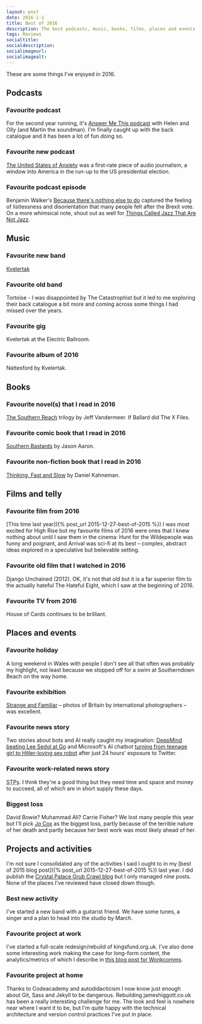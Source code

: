```yaml
---
layout: post
date: 2016-1-1
title: Best of 2016
description: The best podcasts, music, books, films, places and events of 2016. According to James Higgott.
tags: Reviews
socialtitle: 
socialdescription:
socialimageurl: 
socialimagealt: 
---
```


These are some things I’ve enjoyed in 2016.

## Podcasts

### Favourite podcast
For the second year running, it's [Answer Me This podcast](answermethispodcast.com) with Helen and Olly (and Martin the soundman). I'm finally caught up with the back catalogue and it has been a lot of fun doing so.

### Favourite new podcast
[The United States of Anxiety](http://www.wnyc.org/shows/anxiety) was a first-rate piece of audio journalism, a window into America in the run-up to the US presidential election.

### Favourite podcast episode
Benjamin Walker's [Because there's nothing else to do](https://toe.prx.org/2016/07/because-theres-nothing-else-to-do/) captured the feeling of listlessness and disorientation that many people felt after the Brexit vote. On a more whimsical note, shout out as well for [Things Called Jazz That Are Not Jazz](http://www.bbc.co.uk/programmes/b07q7lzc).

## Music

### Favourite new band
[Kvelertak](http://www.kvelertak.com/)

### Favourite old band
Tortoise - I was disappointed by The Catastrophist but it led to me exploring their back catalogue a bit more and coming across some things I had missed over the years.

### Favourite gig
Kvelertak at the Electric Ballroom.

### Favourite album of 2016
Nattesford by Kvelertak. 

## Books

### Favourite novel(s) that I read in 2016
[The Southern Reach](https://www.goodreads.com/series/112239-southern-reach) trilogy by Jeff Vandermeer. If Ballard did The X Files.

### Favourite comic book that I read in 2016
[Southern Bastards](https://www.goodreads.com/series/140991-southern-bastards) by Jason Aaron.

### Favourite non-fiction book that I read in 2016
[Thinking, Fast and Slow](https://www.goodreads.com/book/show/11468377-thinking-fast-and-slow) by Daniel Kahneman.

## Films and telly

### Favourite film from 2016
[This time last year]({% post_url 2015-12-27-best-of-2015 %}) I was most excited for High Rise but my favourite films of 2016 were ones that I knew nothing about until I saw them in the cinema: Hunt for the Wildepeople was funny and poignant, and Arrival was sci-fi at its best &ndash; complex, abstract ideas explored in a speculative but believable setting.

### Favourite old film that I watched in 2016
Django Unchained (2012). OK, it's not that old but it is a far superior film to the actually hateful The Hateful Eight, which I saw at the beginning of 2016.

### Favourite TV from 2016
House of Cards continues to be brilliant. 

## Places and events

### Favourite holiday
A long weekend in Wales with people I don't see all that often was probably my highlight, not least because we stopped off for a swim at Southerndown Beach on the way home.

### Favourite exhibition
[Strange and Familiar](https://www.barbican.org.uk/artgallery/event-detail.asp?ID=17922) &ndash; photos of Britain by international photographers &ndash; was excellent.

### Favourite news story
Two stories about bots and AI really caught my imagination: [DeepMind beating Lee Sedol at Go](http://insight.welovesalt.com/post/102da8p/is-twitter-just-a-platform-of-hate) and Microsoft's AI chatbot [turning from teenage girl to Hitler-loving sex robot](http://insight.welovesalt.com/post/102da8p/is-twitter-just-a-platform-of-hate) after just 24 hours' exposure to Twitter.

### Favourite work-related news story
<abbr title="Sustainability and Transformation Plans">STPs</abbr>. I think they're a good thing but they need time and space and money to succeed, all of which are in short supply these days.

### Biggest loss
David Bowie? Muhammad Ali? Carrie Fisher? We lost many people this year but I'll pick [Jo Cox](https://en.wikipedia.org/wiki/Jo_Cox) as the biggest loss, partly because of the terrible nature of her death and partly because her best work was most likely ahead of her.

## Projects and activities

I'm not sure I consolidated any of the activities I said I ought to in my [best of 2015 blog post]({% post_url 2015-12-27-best-of-2015 %}) last year. I did publish the [Crystal Palace Grub Crawl blog](https://crystalpalacegrubcrawl.com/) but I only managed nine posts. None of the places I've reviewed have closed down though.

### Best new activity
I've started a new band with a guitarist friend. We have some tunes, a singer and a plan to head into the studio by March. 

### Favourite project at work
I've started a full-scale redesign/rebuild of kingsfund.org.uk. I've also done some interesting work making the case for long-form content, the analytics/metrics of which I describe in [this blog post for Wonkcomms](https://wonkcomms.net/2016/04/07/long-form-metrics-what-to-measure-and-how-to-measure-it/).

### Favourite project at home
Thanks to Codeacademy and autodidacticism I now know just enough about Git, Sass and Jekyll to be dangerous. Rebuilding jameshiggott.co.uk has been a really interesting challenge for me. The look and feel is nowhere near where I want it to be, but I'm quite happy with the technical architecture and version control practices I've put in place.